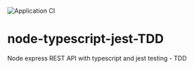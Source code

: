 ![Application CI](https://github.com/kushalshit27/node-typescript-jest-TDD/workflows/Application%20CI/badge.svg?branch=master&event=status)
# node-typescript-jest-TDD
Node express REST API with typescript and jest testing - TDD
